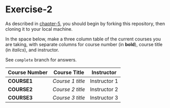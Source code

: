 # Exercise-2

As described in [chapter-5](https://info201-s17.github.io/book/introduction-to-git-and-github.html), you should begin by forking this repository, then cloning it to your local machine.

In the space below, make a three column table of the current courses you are taking, with separate columns for course number (in **bold**), course title (in _italics_), and instructor.

See `complete` branch for answers.

| Course Number | Course Title | Instructor |
| ------------- | ------------ | ---------- |
| **COURSE1**| _Course 1 title_	| Instructor 1 |
| **COURSE2**| _Course 2 title_	| Instructor 2 |
| **COURSE3**| _Course 3 title_	| Instructor 3 |
